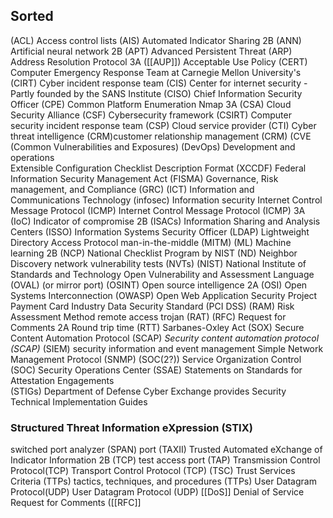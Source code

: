 ## Sorted
(ACL) Access control lists 
 (AIS) Automated Indicator Sharing  2B
 (ANN) Artificial neural network  2B
(APT) Advanced Persistent Threat 
 (ARP) Address Resolution Protocol 3A
([[AUP]]) Acceptable Use Policy 
(CERT) Computer Emergency Response Team  at Carnegie Mellon University's
(CIRT) Cyber incident response team 
(CIS) Center for internet security  - Partly founded by the SANS Institute
(CISO) Chief Information Security Officer 
(CPE) Common Platform Enumeration Nmap 3A
(CSA) Cloud Security Alliance 
(CSF) Cybersecurity framework 
(CSIRT) Computer security incident response team 
(CSP) Cloud service provider 
(CTI) Cyber threat intelligence 
(CRM)customer relationship management (CRM)
(CVE (Common Vulnerabilities and Exposures)
(DevOps) Development and operations  
  Extensible Configuration Checklist Description Format (XCCDF)
  Federal Information Security Management Act (FISMA)
 Governance, Risk management, and Compliance (GRC)
(ICT) Information and Communications Technology 
(infosec) Information security 
 Internet Control Message Protocol (ICMP)
 Internet Control Message Protocol (ICMP) 3A
(IoC) Indicator of compromise  2B
(ISACs) Information Sharing and Analysis Centers 
(ISSO) Information Systems Security Officer 
(LDAP) Lightweight Directory Access Protocol
  man-in-the-middle (MITM)
(ML) Machine learning  2B
(NCP) National Checklist Program  by NIST
(ND) Neighbor Discovery
  network vulnerability tests (NVTs)
(NIST) National Institute of Standards and Technology 
  Open Vulnerability and Assessment Language (OVAL)
 (or mirror port)
(OSINT) Open source intelligence  2A
  (OSI) Open Systems Interconnection
(OWASP) Open Web Application Security Project 
  Payment Card Industry Data Security Standard (PCI DSS)
(RAM) Risk Assessment Method
  remote access trojan (RAT)
(RFC) Request for Comments  2A
 Round trip time (RTT)
  Sarbanes-Oxley Act (SOX) 
  Secure Content Automation Protocol (SCAP)
  _Security content automation protocol (SCAP)_
(SIEM) security information and event management 
 Simple Network Management Protocol (SNMP)
(SOC(2?)) Service Organization Control 
(SOC) Security Operations Center 
(SSAE) Statements on Standards for Attestation Engagements  
(STIGs) Department of Defense Cyber Exchange provides Security Technical Implementation Guides 
### Structured Threat Information eXpression (STIX)
 switched port analyzer (SPAN) port 
 (TAXII) Trusted Automated eXchange of Indicator Information  2B
 (TCP)
  test access port (TAP)
 Transmission Control Protocol(TCP)
  Transport Control Protocol (TCP)
(TSC) Trust Services Criteria 
(TTPs) tactics, techniques, and procedures (TTPs)
 User Datagram Protocol(UDP)
  User Datagram Protocol (UDP)
  [[DoS]] Denial of Service
  Request for Comments ([[RFC]]